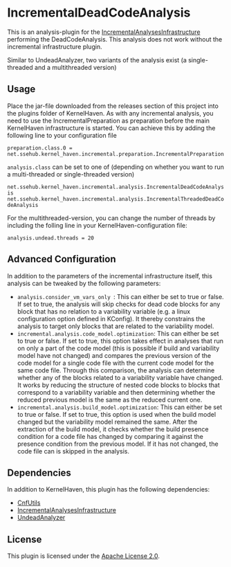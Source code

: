# IncrementalDeadCodeAnalysis

This is an analysis-plugin for the [IncrementalAnalysesInfrastructure](https://github.com/KernelHaven/IncrementalAnalysesInfrastructure) performing the DeadCodeAnalysis. This analysis does not work without the incremental infrastructure plugin.

Similar to UndeadAnalyzer, two variants of the analysis exist (a single-threaded and a multithreaded version)


## Usage

Place the jar-file downloaded from the releases section of this project into the plugins folder of KernelHaven.
As with any incremental analysis, you need to use the IncrementalPreparation as preparation before the main KernelHaven infrastructure is started. You can achieve this by adding the following line to your configuration file

```preparation.class.0 = net.ssehub.kernel_haven.incremental.preparation.IncrementalPreparation```

`analysis.class` can be set to one of (depending on whether you want to run a multi-threaded or single-threaded version)

``
net.ssehub.kernel_haven.incremental.analysis.IncrementalDeadCodeAnalysis
net.ssehub.kernel_haven.incremental.analysis.IncrementalThreadedDeadCodeAnalysis
``

For the multithreaded-version, you can change the number of threads by including the folling line in your KernelHaven-configuration file:

``
analysis.undead.threads = 20
``

## Advanced Configuration

In addition to the parameters of the incremental infrastructure itself, this analysis can be tweaked by the following parameters:

- ```analysis.consider_vm_vars_only ```: This can either be set to true or false. If set to true, the analysis will skip checks for dead code blocks for any block that has no relation to a variability variable (e.g. a linux configuration option defined in KConfig). It thereby constrains the analysis to target only blocks that are related to the variability model.
- ```incremental.analysis.code_model.optimization```: This can either be set to true or false. If set to true, this option takes effect in analyses that run on only a part of the code model (this is possible if build and variability model have not changed) and compares the previous version of the code model for a single code file with the current code model for the same code file. Through this comparison, the analysis can determine whether any of the blocks related to a variability variable have changed. It works by reducing the structure of nested code blocks to blocks that correspond to a variability variable and then determining whether the reduced previous model is the same as the reduced current one.
- ```incremental.analysis.build_model.optimization```: This can either be set to true or false. If set to true, this option is used when the build model changed but the variability model remained the same. After the extraction of the build model, it checks whether the build presence condition for a code file has changed by comparing it against the presence condition from the previous model. If it has not changed, the code file can is skipped in the analysis.




## Dependencies

In addition to KernelHaven, this plugin has the following dependencies:
* [CnfUtils](https://github.com/KernelHaven/CnfUtils)
* [IncrementalAnalysesInfrastructure](https://github.com/KernelHaven/IncrementalAnalysesInfrastructure)
* [UndeadAnalyzer](https://github.com/KernelHaven/UnDeadAnalyzer)

## License

This plugin is licensed under the [Apache License 2.0](https://www.apache.org/licenses/LICENSE-2.0.html).

